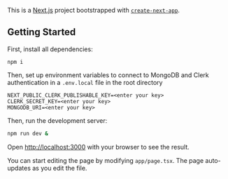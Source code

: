 This is a [Next.js](https://nextjs.org) project bootstrapped with [`create-next-app`](https://nextjs.org/docs/app/api-reference/cli/create-next-app).

## Getting Started

First, install all dependencies:
```
npm i
```
Then, set up environment variables to connect to MongoDB and Clerk authentication in a `.env.local` file in the root directory
```
NEXT_PUBLIC_CLERK_PUBLISHABLE_KEY=<enter your key>
CLERK_SECRET_KEY=<enter your key>
MONGODB_URI=<enter your key>
```
Then, run the development server:

```bash
npm run dev &
```

Open [http://localhost:3000](http://localhost:3000) with your browser to see the result.

You can start editing the page by modifying `app/page.tsx`. The page auto-updates as you edit the file.